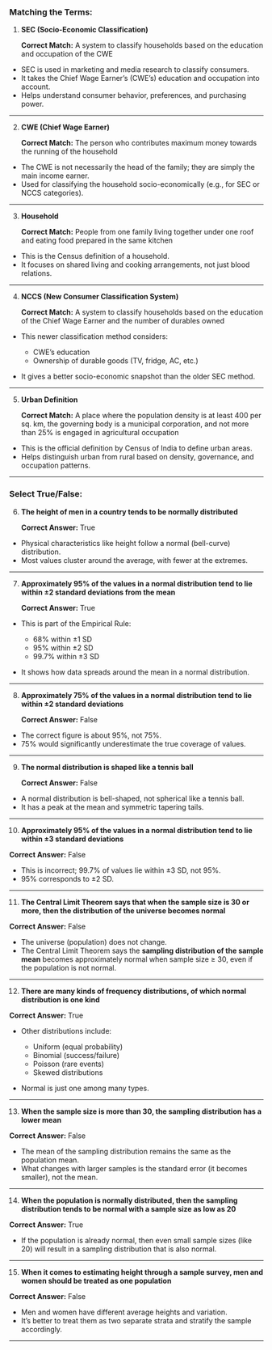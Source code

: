 ### **Matching the Terms:**

1. **SEC (Socio-Economic Classification)**

   **Correct Match:** 
A system to classify households based on the education and occupation of the CWE

* SEC is used in marketing and media research to classify consumers.
* It takes the Chief Wage Earner’s (CWE’s) education and occupation into account.
* Helps understand consumer behavior, preferences, and purchasing power.

---

2. **CWE (Chief Wage Earner)**

   **Correct Match:** 
The person who contributes maximum money towards the running of the household

* The CWE is not necessarily the head of the family; they are simply the main income earner.
* Used for classifying the household socio-economically (e.g., for SEC or NCCS categories).

---

3. **Household**

   **Correct Match:** 
People from one family living together under one roof and eating food prepared in the same kitchen

* This is the Census definition of a household.
* It focuses on shared living and cooking arrangements, not just blood relations.

---

4. **NCCS (New Consumer Classification System)**

   **Correct Match:** 
A system to classify households based on the education of the Chief Wage Earner and the number of durables owned

* This newer classification method considers:

  * CWE’s education
  * Ownership of durable goods (TV, fridge, AC, etc.)
* It gives a better socio-economic snapshot than the older SEC method.

---

5. **Urban Definition**

   **Correct Match:** 
A place where the population density is at least 400 per sq. km, the governing body is a municipal corporation, and not more than 25% is engaged in agricultural occupation

* This is the official definition by Census of India to define urban areas.
* Helps distinguish urban from rural based on density, governance, and occupation patterns.

---

### **Select True/False:**

6. **The height of men in a country tends to be normally distributed**

   **Correct Answer:** True

* Physical characteristics like height follow a normal (bell-curve) distribution.
* Most values cluster around the average, with fewer at the extremes.

---

7. **Approximately 95% of the values in a normal distribution tend to lie within ±2 standard deviations from the mean**

   **Correct Answer:** True

* This is part of the Empirical Rule:

  * 68% within ±1 SD
  * 95% within ±2 SD
  * 99.7% within ±3 SD
* It shows how data spreads around the mean in a normal distribution.

---

8. **Approximately 75% of the values in a normal distribution tend to lie within ±2 standard deviations**

   **Correct Answer:** False

* The correct figure is about 95%, not 75%.
* 75% would significantly underestimate the true coverage of values.

---

9. **The normal distribution is shaped like a tennis ball**

   **Correct Answer:** False

* A normal distribution is bell-shaped, not spherical like a tennis ball.
* It has a peak at the mean and symmetric tapering tails.

---

10. **Approximately 95% of the values in a normal distribution tend to lie within ±3 standard deviations**

   **Correct Answer:** False

* This is incorrect; 99.7% of values lie within ±3 SD, not 95%.
* 95% corresponds to ±2 SD.

---

11. **The Central Limit Theorem says that when the sample size is 30 or more, then the distribution of the universe becomes normal**

   **Correct Answer:** False

* The universe (population) does not change.
* The Central Limit Theorem says the **sampling distribution of the sample mean** becomes approximately normal when sample size ≥ 30, even if the population is not normal.

---

12. **There are many kinds of frequency distributions, of which normal distribution is one kind**
    
   **Correct Answer:** True

* Other distributions include:

  * Uniform (equal probability)
  * Binomial (success/failure)
  * Poisson (rare events)
  * Skewed distributions
* Normal is just one among many types.

---

13. **When the sample size is more than 30, the sampling distribution has a lower mean**
    
   **Correct Answer:** False

* The mean of the sampling distribution remains the same as the population mean.
* What changes with larger samples is the standard error (it becomes smaller), not the mean.

---

14. **When the population is normally distributed, then the sampling distribution tends to be normal with a sample size as low as 20**
    
   **Correct Answer:** True

* If the population is already normal, then even small sample sizes (like 20) will result in a sampling distribution that is also normal.

---

15. **When it comes to estimating height through a sample survey, men and women should be treated as one population**
    
   **Correct Answer:** False

* Men and women have different average heights and variation.
* It’s better to treat them as two separate strata and stratify the sample accordingly.

---